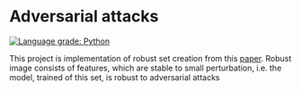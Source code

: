 # Adversarial attacks

[![Language grade: Python](https://img.shields.io/lgtm/grade/python/g/RomanGaraev/Adversarial.svg?logo=lgtm&logoWidth=18)](https://lgtm.com/projects/g/RomanGaraev/Adversarial/context:python)

This project is implementation of robust set creation from this [paper](https://arxiv.org/pdf/1905.02175.pdf). Robust image consists of features, which are stable to small perturbation, i.e. the model, trained of this set, is robust to adversarial attacks
